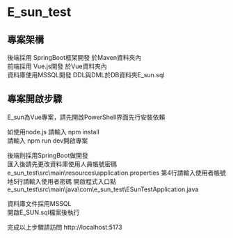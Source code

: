 # E_sun_test

## 專案架構
後端採用 SpringBoot框架開發 於Maven資料夾內  
前端採用 Vue.js開發 於Vue資料夾內  
資料庫使用MSSQL開發 DDL與DML於DB資料夾E_sun.sql  

## 專案開啟步驟
E_sun為Vue專案，請先開啟PowerShell界面先行安裝依賴  
  
如使用node.js 請輸入 npm install  
請輸入 npm run dev開啟專案  

後端則採用SpringBoot做開發  
匯入後請先更改資料庫使用人員帳號密碼  
e_sun_test\src\main\resources\application.properties
第4行請輸入使用者帳號
地5行請輸入使用者密碼
開啟程式入口點  
e_sun_test\src\main\java\com\e_sun_test\ESunTestApplication.java  
  
資料庫文件採用MSSQL  
開啟E_SUN.sql檔案後執行  

完成以上步驟請訪問
<a>http://localhost:5173<a/>

